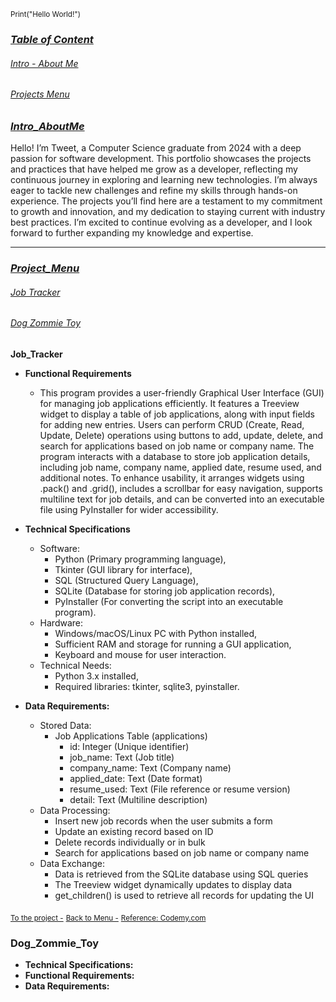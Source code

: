  <sup></sup><sub>Print("Hello World!")</sub>

### <ins>***Table of Content***</ins>
   ###### [Intro - About Me](#Intro_AboutMe)
   ###### [Projects Menu](#Project_Menu)


### <ins>***Intro_AboutMe***</ins>
  Hello! I’m Tweet, a Computer Science graduate from 2024 with a deep passion for software development. This portfolio showcases the projects and practices that have helped me grow as a developer, reflecting my continuous journey in exploring and learning new technologies. I’m always eager to tackle new challenges and refine my skills through hands-on experience. The projects you’ll find here are a testament to my commitment to growth and innovation, and my dedication to staying current with industry best practices. I’m excited to continue evolving as a developer, and I look forward to further expanding my knowledge and expertise.

  
  --------------------------------------------------------------------------------------------------------------------------------------------------------------------------------------------------------------

### <ins>***Project_Menu***</ins>
###### [Job Tracker](#Job_Tracker)
###### [Dog Zommie Toy](#Dog_Zommie_Toy)


**Job_Tracker**
* **Functional Requirements**
  - This program provides a user-friendly Graphical User Interface (GUI) for managing job applications efficiently. It features a Treeview widget to display a table of job applications, along with input fields for adding new entries. Users can perform CRUD (Create, Read, Update, Delete) operations using buttons to add, update, delete, and search for applications based on job name or company name. The program interacts with a database to store job application details, including job name, company name, applied date, resume used, and additional notes. To enhance usability, it arranges widgets using .pack() and .grid(), includes a scrollbar for easy navigation, supports multiline text for job details, and can be converted into an executable file using PyInstaller for wider accessibility.
      
* **Technical Specifications**
  - Software:
    - Python (Primary programming language),
    - Tkinter (GUI library for interface),
    - SQL (Structured Query Language),
    - SQLite (Database for storing job application records),
    - PyInstaller (For converting the script into an executable program).
  - Hardware:
    - Windows/macOS/Linux PC with Python installed,
    - Sufficient RAM and storage for running a GUI application,
    - Keyboard and mouse for user interaction.
  - Technical Needs:
    - Python 3.x installed,
    - Required libraries: tkinter, sqlite3, pyinstaller.

* **Data Requirements:**
  - Stored Data:
    - Job Applications Table (applications)
      - id: Integer (Unique identifier)
      - job_name: Text (Job title)
      - company_name: Text (Company name)
      - applied_date: Text (Date format)
      - resume_used: Text (File reference or resume version)
      - detail: Text (Multiline description)
  - Data Processing:
    - Insert new job records when the user submits a form
    - Update an existing record based on ID
    - Delete records individually or in bulk
    - Search for applications based on job name or company name
  - Data Exchange:
    - Data is retrieved from the SQLite database using SQL queries
    - The Treeview widget dynamically updates to display data
    - get_children() is used to retrieve all records for updating the UI

 <sup></sup><sub>[To the project -](https://github.com/TweetTran/Tweet_Projects/tree/main/Job%20Tracker%20Project)</sub>
 <sup></sup><sub>[Back to Menu -](#Project_Menu)</sub>
 <sup></sup><sub>[Reference: Codemy.com](https://www.youtube.com/@Codemycom)</sub>

### **Dog_Zommie_Toy**
* **Technical Specifications:**
* **Functional Requirements:**
* **Data Requirements:**
